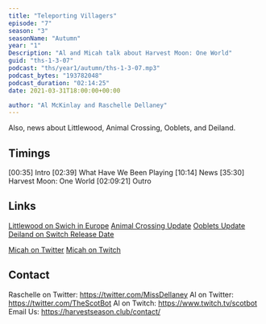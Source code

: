```yaml
---
title: "Teleporting Villagers"
episode: "7"
season: "3"
seasonName: "Autumn"
year: "1"
Description: "Al and Micah talk about Harvest Moon: One World"
guid: "ths-1-3-07"
podcast: "ths/year1/autumn/ths-1-3-07.mp3"
podcast_bytes: "193782048"
podcast_duration: "02:14:25"
date: 2021-03-31T18:00:00+00:00

author: "Al McKinlay and Raschelle Dellaney"
---
```


Also, news about Littlewood, Animal Crossing, Ooblets, and Deiland.

## Timings

[00:35] Intro
[02:39] What Have We Been Playing
[10:14] News
[35:30] Harvest Moon: One World
[02:09:21] Outro

## Links

[Littlewood on Swich in Europe](https://twitter.com/SeanYoungSG/status/1371491122204221440)
[Animal Crossing Update](https://twitter.com/NintendoAmerica/status/1371861334858608641)
[Ooblets Update](https://twitter.com/ooblets/status/1372681258644299781)
[Deiland on Switch Release Date](https://www.kickstarter.com/projects/chibig/deiland-pocket-planet-edition-take-care-of-your-planet/posts/3139752)

[Micah on Twitter](https://www.twitter.com/MicahTheBrave/)
[Micah on Twitch](https://www.twitch.tv/MicahTheBrave/)

## Contact

Raschelle on Twitter: https://twitter.com/MissDellaney
Al on Twitter: https://twitter.com/TheScotBot
Al on Twitch: https://www.twitch.tv/scotbot
Email Us: https://harvestseason.club/contact/
